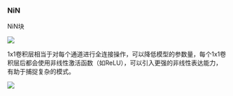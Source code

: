 ### NiN

NiN块

![](D:\学习笔记\深度学习\L\Snipaste_2023-11-30_16-41-44.png)

 1x1卷积层相当于对每个通道进行全连接操作，可以降低模型的参数量，每个1x1卷积层后都会使用非线性激活函数（如ReLU），可以引入更强的非线性表达能力，有助于捕捉复杂的模式。

![](D:\学习笔记\深度学习\L\Snipaste_2023-11-30_16-43-40.png)